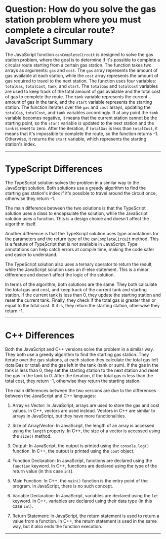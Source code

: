 # Question: How do you solve the gas station problem where you must complete a circular route? JavaScript Summary

The JavaScript function `canCompleteCircuit` is designed to solve the gas station problem, where the goal is to determine if it's possible to complete a circular route starting from a certain gas station. The function takes two arrays as arguments: `gas` and `cost`. The `gas` array represents the amount of gas available at each station, while the `cost` array represents the amount of gas required to travel to the next station. The function uses four variables: `totalGas`, `totalCost`, `tank`, and `start`. The `totalGas` and `totalCost` variables are used to keep track of the total amount of gas available and the total cost of gas to complete the route. The `tank` variable represents the current amount of gas in the tank, and the `start` variable represents the starting station. The function iterates over the `gas` and `cost` arrays, updating the `totalGas`, `totalCost`, and `tank` variables accordingly. If at any point the `tank` variable becomes negative, it means that the current station cannot be the starting point, so the `start` variable is updated to the next station and the `tank` is reset to zero. After the iteration, if `totalGas` is less than `totalCost`, it means that it's impossible to complete the route, so the function returns -1. Otherwise, it returns the `start` variable, which represents the starting station's index.

---

# TypeScript Differences

The TypeScript solution solves the problem in a similar way to the JavaScript solution. Both solutions use a greedy algorithm to find the starting gas station's index if it's possible to travel around the circuit once, otherwise they return -1.

The main difference between the two solutions is that the TypeScript solution uses a class to encapsulate the solution, while the JavaScript solution uses a function. This is a design choice and doesn't affect the algorithm itself.

Another difference is that the TypeScript solution uses type annotations for the parameters and the return type of the `canCompleteCircuit` method. This is a feature of TypeScript that is not available in JavaScript. Type annotations can help catch errors at compile time, making the code safer and easier to understand.

The TypeScript solution also uses a ternary operator to return the result, while the JavaScript solution uses an if-else statement. This is a minor difference and doesn't affect the logic of the solution.

In terms of the algorithm, both solutions are the same. They both calculate the total gas and cost, and keep track of the current tank and starting station. If the current tank is less than 0, they update the starting station and reset the current tank. Finally, they check if the total gas is greater than or equal to the total cost. If it is, they return the starting station, otherwise they return -1.

---

# C++ Differences

Both the JavaScript and C++ versions solve the problem in a similar way. They both use a greedy algorithm to find the starting gas station. They iterate over the gas stations, at each station they calculate the total gas left (totalGas or total) and the gas left in the tank (tank or sum). If the gas in the tank is less than 0, they set the starting station to the next station and reset the gas in the tank to 0. After the iteration, if the total gas is less than the total cost, they return -1, otherwise they return the starting station.

The main differences between the two versions are due to the differences between the JavaScript and C++ languages:

1. Array vs Vector: In JavaScript, arrays are used to store the gas and cost values. In C++, vectors are used instead. Vectors in C++ are similar to arrays in JavaScript, but they have more functionalities.

2. Size of Array/Vector: In JavaScript, the length of an array is accessed using the `length` property. In C++, the size of a vector is accessed using the `size()` method.

3. Output: In JavaScript, the output is printed using the `console.log()` function. In C++, the output is printed using the `cout` object.

4. Function Declaration: In JavaScript, functions are declared using the `function` keyword. In C++, functions are declared using the type of the return value (in this case `int`).

5. Main Function: In C++, the `main()` function is the entry point of the program. In JavaScript, there is no such concept.

6. Variable Declaration: In JavaScript, variables are declared using the `let` keyword. In C++, variables are declared using their data type (in this case `int`).

7. Return Statement: In JavaScript, the return statement is used to return a value from a function. In C++, the return statement is used in the same way, but it also ends the function execution.

---
